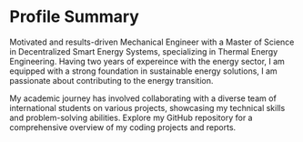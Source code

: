 # Profile Summary
Motivated and results-driven Mechanical Engineer with a Master of Science in Decentralized Smart Energy Systems, specializing in Thermal Energy Engineering. Having two years of expereince with the energy sector, I am equipped with a strong foundation in sustainable energy solutions, I am passionate about contributing to the energy transition.

My academic journey has involved collaborating with a diverse team of international students on various projects, showcasing my technical skills and problem-solving abilities. Explore my GitHub repository for a comprehensive overview of my coding projects and reports.
